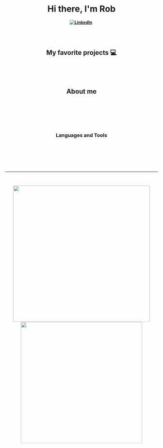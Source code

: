 <p>
  <h1 align="center"><b>Hi there, I'm Rob</h1>
</p>
<p align="center">
<a href="https://www.linkedin.com/in/rob-cannon"><img src="https://img.shields.io/badge/linkedin-%230077B5.svg?&style=for-the-badge&logo=linkedin&logoColor=white" alt="LinkedIn" /></a>&nbsp;
</p>
<br />

<!-- <p>Enthusiastic Front End Developer with 1 year of practical experience in Progressive Web App Development, React, JavaScript/ES6/ES2017, TypeScript, HTML/CSS. TailwindCSS, SCSS. a11y minded. Scrum & Agile inspired.</p> -->
<br />

<h2 align="center">My favorite projects 💻</h2>
<br />

<!-- <p align="center">
  <img width="400" src="https://github.com/YuriDevAT/sos-animals/blob/main/public/thumbnail-sos.png" />
  <img width="400" src="https://github.com/YuriDevAT/smart-shopping-list/blob/main/public/Thumbnail.png" />
 <a href="https://github.com/YuriDevAT/sos-animals">
  <img align="" src="https://github-readme-stats.vercel.app/api/pin/?username=RobCannon&repo=sos-animals&theme=tokyonight" />
</a>
  <a href="https://github.com/YuriDevAT/smart-shopping-list">
  <img align="" src="https://github-readme-stats.vercel.app/api/pin/?username=RobCannon&repo=smart-shopping-list&theme=tokyonight" />
</a>
  <img width="400" src="https://github.com/YuriDevAT/nikki-my-diary/blob/main/public/thumbnail-nikki.png" />
  <img width="400" src="https://github.com/YuriDevAT/instagram-clone/blob/main/thumbnail-instagram.png" />
  <a href="https://github.com/YuriDevAT/nikki-my-diary">
  <img align="" src="https://github-readme-stats.vercel.app/api/pin/?username=RobCannon&repo=nikki-my-diary&theme=tokyonight" />
</a>
<a href="https://github.com/YuriDevAT/instagram-clone">
  <img align="" src="https://github-readme-stats.vercel.app/api/pin/?username=RobCannon&repo=instagram-clone&theme=tokyonight" />
</a> -->
</p>

<br />

<h2 align="center">About me</h2>
<p align="center">
</p>
<br />
<p></p>
<br />

<br />
<br />
<p>
<h3 align="center"> Languages and Tools</h3>
</p>
<br />
<p align="center">
</p>
<br />
<p align="center">
</p>
<br />

---

<br />
<p align="center">
<img src="https://github-readme-stats.vercel.app/api?username=RobCannon&theme=radical&show_icons=true" width="450"/>
<img src="https://github-readme-stats.vercel.app/api/top-langs/?username=RobCannon&layout=compact&theme=radical" width="400" />
</p>

